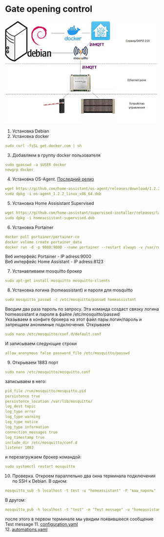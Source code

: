 # Gate opening control

<img src="https://github.com/teter08/Gates/blob/b727f3e660d7c0b8d49f36ed34c43dde3e6753d6/scheme1.jpg" width="500" />

1. Установка Debian
2. Установка docker 
```yaml
sudo curl -fsSL get.docker.com | sh
```
3. Добавляем в группу docker пользователя
```yaml
sudo gpasswd -a $USER docker
newgrp docker
```
4. Установка OS-Agent. [Последний релиз](https://github.com/home-assistant/os-agent/releases/latest)    
```yaml
wget https://github.com/home-assistant/os-agent/releases/download/1.2.2/os-agent_1.2.2_linux_x86_64.deb` (номер меняем на актуальный)    
sudo dpkg -i os-agent_1.2.2_linux_x86_64.deb
```
5. Установка Home Assisistant Supervised    
```yaml
wget https://github.com/home-assistant/supervised-installer/releases/latest/download/homeassistant-supervised.deb
sudo dpkg -i homeassistant-supervised.deb
```
6. Установка Portainer
```yaml
docker pull portainer/portainer-ce
docker volume create portainer_data
docker run -d -p 9000:9000 --name portainer --restart always -v /var/run/docker.sock:/var/run/docker.sock -v portainer_data:/data portainer/portainer-ce
```
Веб интерфейс Portainer - IP adress:9000    
Веб интерфейс Home Assistant - IP adress:8123    

7. Устанавливаем mosquitto брокер
```yaml
sudo apt-get install mosquitto mosquitto-clients
```
8. Установка логина (homeassistant) и пароля для mosquitto
```yaml
sudo mosquitto_passwd -c /etc/mosquitto/passwd homeassistant
```
Вводим два раза пароль по запросу. Эта команда создаст связку логина homeassistant и пароля в файле /etc/mosquitto/passwd     
Указываем в конфиге брокера на этот файл пары логин/пароль и запрещаем анонимные подключения. Открываем
```yaml
sudo nano /etc/mosquitto/conf.d/default.conf
```
И записываем следующие строки
```yaml
allow_anonymous false password_file /etc/mosquitto/passwd
```
9. Открываем 1883 порт
```yaml
sudo nano /etc/mosquitto/mosquitto.conf
```
записываем в него:
```yaml
pid_file /run/mosquitto/mosquitto.pid
persistence true
persistence_location /var/lib/mosquitto/
log_dest topic
log_type error
log_type warning
log_type notice
log_type information
connection_messages true
log_timestamp true
include_dir /etc/mosquitto/conf.d
listener 1883
```
и перезагружаем брокер командой:
```yaml
sudo systemctl restart mosquitto
```
10. Проверка. Откроем параллельно два окна терминала подключения по SSH к Debian. В одном: 
```yaml
mosquitto_sub -h localhost -t test -u "homeassistant" -P "ваш_пароль"
```
В другом:
```yaml
mosquitto_pub -h localhost -t "test" -m "Test message" -u "homeassistant" -P "ваш_пароль"
```
после этого в первом терминале мы увидим появившееся сообщение Test message
11. [configuration.yaml](https://github.com/teter08/Gates/blob/45b7732cdcc1a042db18281a66912b1e642e4d59/configuration.yaml)    
12. [automations.yaml](https://github.com/teter08/Gates/blob/45b7732cdcc1a042db18281a66912b1e642e4d59/automations.yaml)
